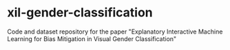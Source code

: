 # xil-gender-classification
Code and dataset repository for the paper "Explanatory Interactive Machine Learning for Bias Mitigation in Visual Gender Classification"
